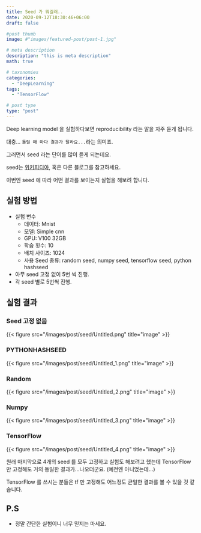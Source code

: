 ```yaml
---
title: Seed 가 뭐길래..
date: 2020-09-12T18:30:46+06:00
draft: false

#post thumb
image: #"images/featured-post/post-1.jpg"

# meta description
description: "this is meta description"
math: true

# taxonomies
categories:
  - "DeepLearning"
tags:
  - "TensorFlow"

# post type
type: "post"
---
```


Deep learning model 을 실험하다보면 reproducibility 라는 말을 자주 듣게 됩니다. 

대충... `돌릴 때 마다 결과가 달라요...`라는 의미죠.

그러면서 seed 라는 단어를 많이 듣게 되는데요. 

seed는 [위키피디아](https://en.wikipedia.org/wiki/Random_seed), 혹은 다른 블로그를 참고하세요.

이번엔 seed 에 따라 어떤 결과를 보이는지 실험을 해보려 합니다. 

## 실험 방법

- 실험 변수
    - 데이터: Mnist
    - 모델: Simple cnn
    - GPU: V100 32GB
    - 학습 횟수: 10
    - 배치 사이즈: 1024
    - 사용 Seed 종류: random seed, numpy seed, tensorflow seed, python hashseed
- 아무 seed 고정 없이 5번 씩 진행.
- 각 seed 별로 5번씩 진행.

## 실험 결과

### Seed 고정 없음

{{< figure src="/images/post/seed/Untitled.png" title="image" >}}

### PYTHONHASHSEED

{{< figure src="/images/post/seed/Untitled_1.png" title="image" >}}

### Random

{{< figure src="/images/post/seed/Untitled_2.png" title="image" >}}

### Numpy

{{< figure src="/images/post/seed/Untitled_3.png" title="image" >}}

### TensorFlow

{{< figure src="/images/post/seed/Untitled_4.png" title="image" >}}

원래 마지막으로 4개의 seed 를 모두 고정하고 실험도 해보려고 했는데 TensorFlow 만 고정해도 거의 동일한 결과가...나오더군요. (예전엔 아니었는데...)

TensorFlow 를 쓰시는 분들은 tf 만 고정해도 어느정도 균일한 결과를 볼 수 있을 것 같습니다. 

## P.S

- 정말 간단한 실험이니 너무 믿지는 마세요.